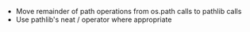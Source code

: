 * Move remainder of path operations from os.path calls to pathlib calls
* Use pathlib's neat / operator where appropriate
